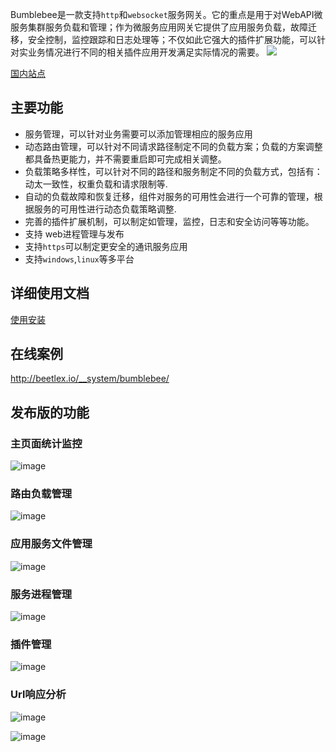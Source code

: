 Bumblebee是一款支持`http`和`websocket`服务网关。它的重点是用于对WebAPI微服务集群服务负载和管理；作为微服务应用网关它提供了应用服务负载，故障迁移，安全控制，监控跟踪和日志处理等；不仅如此它强大的插件扩展功能，可以针对实业务情况进行不同的相关插件应用开发满足实际情况的需要。
![](https://i.imgur.com/uIb9y7I.jpg)

[国内站点](https://gitee.com/ikende/Bumblebee)

## 主要功能
- 服务管理，可以针对业务需要可以添加管理相应的服务应用
- 动态路由管理，可以针对不同请求路径制定不同的负载方案；负载的方案调整都具备热更能力，并不需要重启即可完成相关调整。
- 负载策略多样性，可以针对不同的路径和服务制定不同的负载方式，包括有：动太一致性，权重负载和请求限制等.
- 自动的负载故障和恢复迁移，组件对服务的可用性会进行一个可靠的管理，根据服务的可用性进行动态负载策略调整.
- 完善的插件扩展机制，可以制定如管理，监控，日志和安全访问等等功能。
- 支持 web进程管理与发布
- 支持`https`可以制定更安全的通讯服务应用
- 支持`windows`,`linux`等多平台
## 详细使用文档
[使用安装](http://blog.beetlex.io/?postid=9d66d5bf6cef47ff82edc410719959bd)
## 在线案例
http://beetlex.io/__system/bumblebee/

## 发布版的功能

### 主页面统计监控

![image](https://user-images.githubusercontent.com/2564178/103147946-3502b080-4795-11eb-97c0-bc742d3a5507.png)

### 路由负载管理

![image](https://user-images.githubusercontent.com/2564178/103147956-4b107100-4795-11eb-8011-0f07d7038668.png)

### 应用服务文件管理

![image](https://user-images.githubusercontent.com/2564178/103147967-7b580f80-4795-11eb-92dd-06ea646c3910.png)

### 服务进程管理

![image](https://user-images.githubusercontent.com/2564178/103147972-8dd24900-4795-11eb-9de5-e0862d171a76.png)

### 插件管理

![image](https://user-images.githubusercontent.com/2564178/103147987-b9553380-4795-11eb-9c0c-73877d324df4.png)

### Url响应分析

![image](https://user-images.githubusercontent.com/2564178/103147995-cf62f400-4795-11eb-8bfb-5ac79680f7c3.png)

![image](https://user-images.githubusercontent.com/2564178/103148005-eacdff00-4795-11eb-93b9-b52b3a16a040.png)

